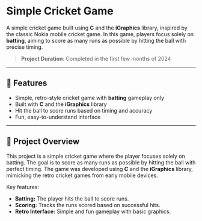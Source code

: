 # Simple Cricket Game

A simple cricket game built using **C** and the **iGraphics** library, inspired by the classic Nokia mobile cricket game. In this game, players focus solely on **batting**, aiming to score as many runs as possible by hitting the ball with precise timing.

> **Project Duration**: Completed in the first few months of 2024

---

## 🔧 Features

- Simple, retro-style cricket game with **batting** gameplay only
- Built with **C** and the **iGraphics** library
- Hit the ball to score runs based on timing and accuracy
- Fun, easy-to-understand interface

---

## 🧠 Project Overview

This project is a simple cricket game where the player focuses solely on batting. The goal is to score as many runs as possible by hitting the ball with perfect timing. The game was developed using **C** and the **iGraphics** library, mimicking the retro cricket games from early mobile devices.

Key features:
- **Batting:** The player hits the ball to score runs.
- **Scoring:** Tracks the runs scored based on successful hits.
- **Retro Interface:** Simple and fun gameplay with basic graphics.
